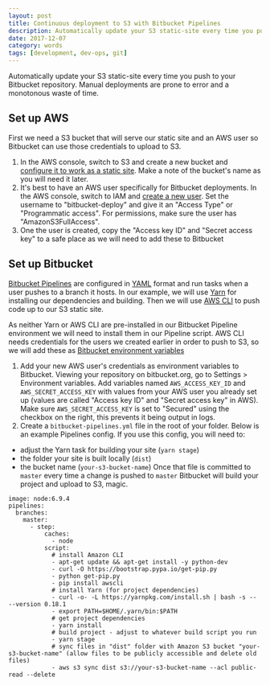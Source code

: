 ```yaml
---
layout: post
title: Continuous deployment to S3 with Bitbucket Pipelines
description: Automatically update your S3 static-site every time you push to your Bitbucket repository.
date: 2017-12-07
category: words
tags: [development, dev-ops, git]
---
```


Automatically update your S3 static-site every time you push to your Bitbucket repository. Manual deployments are prone to error and a monotonous waste of time.

## Set up AWS

First we need a S3 bucket that will serve our static site and an AWS user so Bitbucket can use those credentials to upload to S3.

1.  In the AWS console, switch to S3 and create a new bucket and [configure it to work as a static site](http://docs.aws.amazon.com/AmazonS3/latest/dev/HowDoIWebsiteConfiguration.html). Make a note of the bucket's name as you will need it later.
2.  It's best to have an AWS user specifically for Bitbucket deployments. In the AWS console, switch to IAM and [create a new user](http://docs.aws.amazon.com/IAM/latest/UserGuide/id_users_create.html#id_users_create_console). Set the username to "bitbucket-deploy" and give it an "Access Type" or "Programmatic access". For permissions, make sure the user has "AmazonS3FullAccess".
3.  One the user is created, copy the "Access key ID" and "Secret access key" to a safe place as we will need to add these to Bitbucket

## Set up Bitbucket

[Bitbucket Pipelines](https://bitbucket.org/product/features/pipelines) are configured in [YAML](http://yaml.org/) format and run tasks when a user pushes to a branch it hosts. In our example, we will use [Yarn](https://yarnpkg.com) for installing our dependencies and building. Then we will use [AWS CLI](https://aws.amazon.com/cli/) to push code up to our S3 static site.

As neither Yarn or AWS CLI are pre-installed in our Bitbucket Pipeline environment we will need to install them in our Pipeline script. AWS CLI needs credentials for the users we created earlier in order to push to S3, so we will add these as [Bitbucket environment variables](https://confluence.atlassian.com/bitbucket/environment-variables-794502608.html)

1.  Add your new AWS user's credentials as environment variables to Bitbucket. Viewing your repository on bitbucket.org, go to Settings > Environment variables. Add variables named `AWS_ACCESS_KEY_ID` and `AWS_SECRET_ACCESS_KEY` with values from your AWS user you already set up (values are called "Access key ID" and "Secret access key" in AWS). Make sure `AWS_SECRET_ACCESS_KEY` is set to "Secured" using the checkbox on the right, this prevents it being output in logs.
2.  Create a `bitbucket-pipelines.yml` file in the root of your folder. Below is an example Pipelines config. If you use this config, you will need to:

* adjust the Yarn task for building your site (`yarn stage`)
* the folder your site is built locally (`dist`)
* the bucket name (`your-s3-bucket-name`)
  Once that file is committed to `master` every time a change is pushed to `master` Bitbucket will build your project and upload to S3, magic.

```
image: node:6.9.4
pipelines:
  branches:
    master:
      - step:
          caches:
            - node
          script:
            # install Amazon CLI
            - apt-get update && apt-get install -y python-dev
            - curl -O https://bootstrap.pypa.io/get-pip.py
            - python get-pip.py
            - pip install awscli
            # install Yarn (for project dependencies)
            - curl -o- -L https://yarnpkg.com/install.sh | bash -s -- --version 0.18.1
            - export PATH=$HOME/.yarn/bin:$PATH
            # get project dependencies
            - yarn install
            # build project - adjust to whatever build script you run
            - yarn stage
            # sync files in "dist" folder with Amazon S3 bucket "your-s3-bucket-name" (allow files to be publicly accessible and delete old files)
            - aws s3 sync dist s3://your-s3-bucket-name --acl public-read --delete
```
